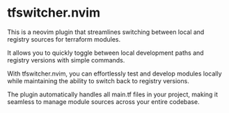 # tfswitcher.nvim

This is a neovim plugin that streamlines switching between local and registry sources for terraform modules.

It allows you to quickly toggle between local development paths and registry versions with simple commands.

With tfswitcher.nvim, you can effortlessly test and develop modules locally while maintaining the ability to switch back to registry versions.

The plugin automatically handles all main.tf files in your project, making it seamless to manage module sources across your entire codebase.
